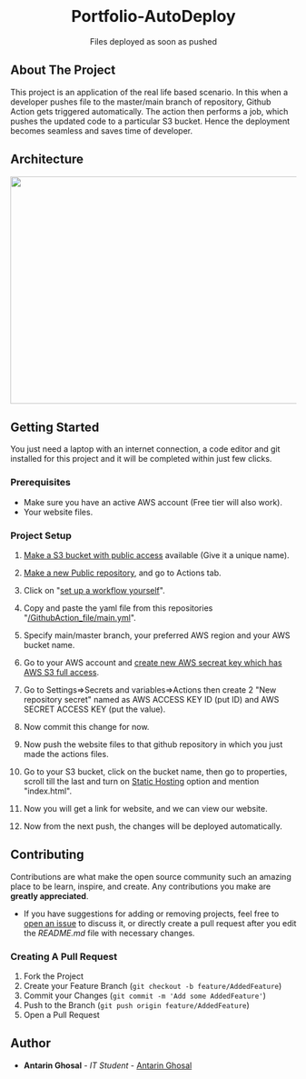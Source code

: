 <br/>
<p align="center">
  <a href="https://github.com/Antovex/Portfolio-AutoDeploy">
  </a>

  <h1 align="center">Portfolio-AutoDeploy</h3>

  <p align="center">
    Files deployed as soon as pushed
  </p>
</p>



## About The Project

This project is an application of the real life based scenario. In this when a developer pushes file to the master/main branch of repository, Github Action gets triggered automatically. The action then performs a job, which pushes the updated code to a particular S3 bucket. Hence the deployment becomes seamless and saves time of developer.
<p align="center">
</p>

## Architecture
<p align="center">
<img src="https://github.com/Antovex/Portfolio-AutoDeploy/blob/main/Architecture/Portfolio_AutoDeploy_Architecture.png?raw=true" width="600" height="400">
</p>

## Getting Started

You just need a laptop with an internet connection, a code editor and git installed for this project and it will be completed within just few clicks.

### Prerequisites

* Make sure you have an active AWS account (Free tier will also work).
* Your website files.

### Project Setup

1. [Make a S3 bucket with public access](https://saturncloud.io/blog/how-to-make-an-s3-bucket-public/) available (Give it a unique name).

2. [Make a new Public repository](https://docs.github.com/en/repositories/creating-and-managing-repositories/quickstart-for-repositories), and go to Actions tab.

3. Click on "[set up a workflow yourself](https://resources.github.com/learn/pathways/automation/essentials/building-a-workflow-with-github-actions/)".

4. Copy and paste the yaml file from this repositories "[/GithubAction_file/main.yml](https://github.com/Antovex/Portfolio-AutoDeploy/blob/main/GithubAction_file/main.yml)".

5. Specify main/master branch, your preferred AWS region and your AWS bucket name.

6. Go to your AWS account and [create new AWS secreat key which has AWS S3 full access](https://supsystic.com/documentation/id-secret-access-key-amazon-s3/).

7. Go to Settings=>Secrets and variables=>Actions then create 2 "New repository secret" named as AWS ACCESS KEY ID (put ID) and AWS SECRET ACCESS KEY (put the value).

8. Now commit this change for now.

9. Now push the website files to that github repository in which you just made the actions files.

10. Go to your S3 bucket, click on the bucket name, then go to properties, scroll till the last and turn on [Static Hosting](https://docs.aws.amazon.com/AmazonS3/latest/userguide/WebsiteHosting.html) option and mention "index.html".

11. Now you will get a link for website, and we can view our website.

12. Now from the next push, the changes will be deployed automatically. 

## Contributing

Contributions are what make the open source community such an amazing place to be learn, inspire, and create. Any contributions you make are **greatly appreciated**.
* If you have suggestions for adding or removing projects, feel free to [open an issue](https://github.com/Antovex/Portfolio-AutoDeploy/issues/new) to discuss it, or directly create a pull request after you edit the *README.md* file with necessary changes.

### Creating A Pull Request

1. Fork the Project
2. Create your Feature Branch (`git checkout -b feature/AddedFeature`)
3. Commit your Changes (`git commit -m 'Add some AddedFeature'`)
4. Push to the Branch (`git push origin feature/AddedFeature`)
5. Open a Pull Request

## Author

* **Antarin Ghosal** - *IT Student* - [Antarin Ghosal](https://github.com/Antovex)
